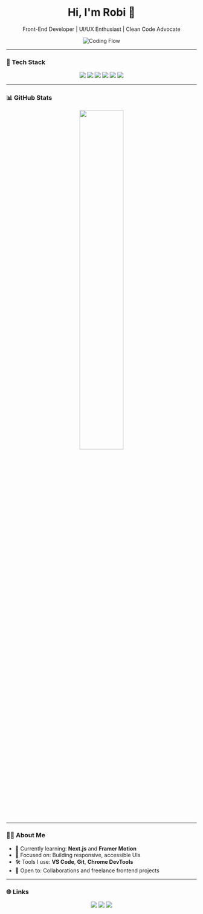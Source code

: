 <h1 align="center">Hi, I'm Robi 👋</h1>
<p align="center">Front-End Developer | UI/UX Enthusiast | Clean Code Advocate</p>

<p align="center">
  <img src="https://media.tenor.com/VEPG1Jpgt9kAAAAC/lines-code.gif" alt="Coding Flow" />
</p>


---

### 🚀 Tech Stack

<p align="center">
  <img src="https://img.shields.io/badge/HTML-E44D26?style=flat&logo=html5&logoColor=white" />
  <img src="https://img.shields.io/badge/CSS-1572B6?style=flat&logo=css3&logoColor=white" />
  <img src="https://img.shields.io/badge/JavaScript-F7DF1E?style=flat&logo=javascript&logoColor=black" />
  <img src="https://img.shields.io/badge/React-61DAFB?style=flat&logo=react&logoColor=black" />
  <img src="https://img.shields.io/badge/TailwindCSS-38B2AC?style=flat&logo=tailwind-css&logoColor=white" />
  <img src="https://img.shields.io/badge/Figma-F24E1E?style=flat&logo=figma&logoColor=white" />
</p>

---

### 📊 GitHub Stats

<p align="center">
  <img src="https://github-readme-stats.vercel.app/api?username=robi123&show_icons=true&theme=tokyonight&hide_title=true" width="48%" />
 
</p>

---

### 🧑‍💻 About Me

- 🌱 Currently learning: **Next.js** and **Framer Motion**
- 🎯 Focused on: Building responsive, accessible UIs
- 🛠️ Tools I use: **VS Code**, **Git**, **Chrome DevTools**
- 🤝 Open to: Collaborations and freelance frontend projects

---

### 🌐 Links

<p align="center">
  <a href="https://robidev.vercel.app"><img src="https://img.shields.io/badge/Portfolio-000000?style=for-the-badge&logo=vercel&logoColor=white"/></a>
  <a href="mailto:robidev@gmail.com"><img src="https://img.shields.io/badge/Gmail-D14836?style=for-the-badge&logo=gmail&logoColor=white"/></a>
  <a href="https://linkedin.com/in/robidev"><img src="https://img.shields.io/badge/LinkedIn-0A66C2?style=for-the-badge&logo=linkedin&logoColor=white"/></a>
</p>
